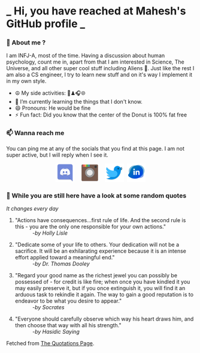 # **_ Hi, you have reached at Mahesh's GitHub profile _**
### 🌸 About me ?
I am INFJ-A, most of the time. Having a discussion about human psychology, count me in, apart from that I am interested in Science, The Universe, and all other super cool stuff including Aliens 🤫. Just like the rest I am also a CS engineer, I try to learn new stuff and on it's way I implement it in my own style. 
- ☮ My side activities: 🎨♟🎧🌐
- 🌱 I’m currently learning the things that I don't know.
- 😄 Pronouns: He would be fine
- ⚡ Fun fact: Did you know that the center of the Donut is 100% fat free

### 📫 Wanna reach me
You can ping me at any of the socials that you find at this page. I am not super active, but I will reply when I see it.
<p align="center">
<a href="https://discordapp.com/users/733328856957714472"><img src="./Assets/Papirus-Team-Papirus-Apps-Discord.svg" height="50px" width="50px" ></a>&nbsp; &nbsp;  
<a href ="https://instagram.com/obl1v_on"><img src="./Assets/Papirus-Team-Papirus-Apps-Instagram.svg" height="50px" width="50px" ></a>&nbsp;  &nbsp; 
<a href ="https://twitter.com/MaheshN2000"><img src="./Assets/Papirus-Team-Papirus-Apps-Twitter.svg" height ="50px" width="50px" ></a>&nbsp;
<a href ="https://www.linkedin.com/in/mahesh-nakkireddy-85aa7b176/"><img src="./Assets/in.png" height ="50px" width="50px" ></a>

</p>



### 🔰 While you are still here have a look at some random quotes
*It changes every day*

<!-- BLOG-POST-LIST:START -->
 1.  "Actions have consequences...first rule of life. And the second rule is this - you are the only one responsible for your own actions." <br> &emsp;&emsp;&emsp; <i>-by Holly Lisle</i> 

 2.  "Dedicate some of your life to others. Your dedication will not be a sacrifice. It will be an exhilarating experience because it is an intense effort applied toward a meaningful end." <br> &emsp;&emsp;&emsp; <i>-by Dr. Thomas Dooley</i> 

 3.  "Regard your good name as the richest jewel you can possibly be possessed of - for credit is like fire; when once you have kindled it you may easily preserve it, but if you once extinguish it, you will find it an arduous task to rekindle it again. The way to gain a good reputation is to endeavor to be what you desire to appear." <br> &emsp;&emsp;&emsp; <i>-by Socrates</i> 

 4.  "Everyone should carefully observe which way his heart draws him, and then choose that way with all his strength." <br> &emsp;&emsp;&emsp; <i>-by Hasidic Saying</i> 
<!-- BLOG-POST-LIST:END -->
Fetched from <a href="http://www.quotationspage.com/data/mqotd.rss"> The Quotations Page</a>.
<!-- The above quotes are fetched from " http://www.quotationspage.com/data/mqotd.rss " and the github action used was gautamkrishnar/blog-post-workflow@master -->
